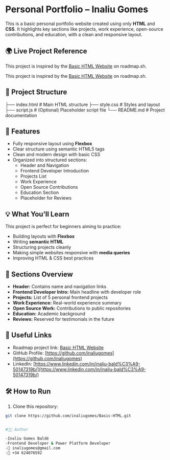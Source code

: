 # Personal Portfolio – Inaliu Gomes

This is a basic personal portfolio website created using only **HTML** and **CSS**. It highlights key sections like projects, work experience, open-source contributions, and education, with a clean and responsive layout.

## 🌍 Live Project Reference

This project is inspired by the [Basic HTML Website](https://roadmap.sh/projects/basic-html-website) on roadmap.sh.

This project is inspired by the [Basic HTML Website](https://roadmap.sh/projects/portfolio-website) on roadmap.sh.

## 📁 Project Structure

├── index.html # Main HTML structure
├── style.css # Styles and layout
├── script.js # (Optional) Placeholder script file
└── README.md # Project documentation


## 🚀 Features

- Fully responsive layout using **Flexbox**
- Clear structure using semantic HTML5 tags
- Clean and modern design with basic CSS
- Organized into structured sections:
  - Header and Navigation
  - Frontend Developer Introduction
  - Projects List
  - Work Experience
  - Open Source Contributions
  - Education Section
  - Placeholder for Reviews

## 💡 What You’ll Learn

This project is perfect for beginners aiming to practice:

- Building layouts with **Flexbox**
- Writing **semantic HTML**
- Structuring projects cleanly
- Making simple websites responsive with **media queries**
- Improving HTML & CSS best practices

## 📸 Sections Overview

- **Header:** Contains name and navigation links
- **Frontend Developer Intro:** Main headline with developer role
- **Projects:** List of 5 personal frontend projects
- **Work Experience:** Real-world experience summary
- **Open Source Work:** Contributions to public repositories
- **Education:** Academic background
- **Reviews:** Reserved for testimonials in the future

## 🔗 Useful Links

- Roadmap project link: [Basic HTML Website](https://roadmap.sh/projects/basic-html-website)
- GitHub Profile: [https://github.com/inaliugomes](https://github.com/inaliugomes)
- LinkedIn: [https://www.linkedin.com/in/inaliu-bald%C3%A9-50147319b/](https://www.linkedin.com/in/inaliu-bald%C3%A9-50147319b/)

## 🛠️ How to Run

1. Clone this repository:

```bash
git clone https://github.com/inaliugomes/Basic-HTML.git


#🧑‍💻 Author

-Inaliu Gomes Baldé
-Frontend Developer & Power Platform Developer
-📧 inaliugomes@gmail.com
-📱 +34 624076592
